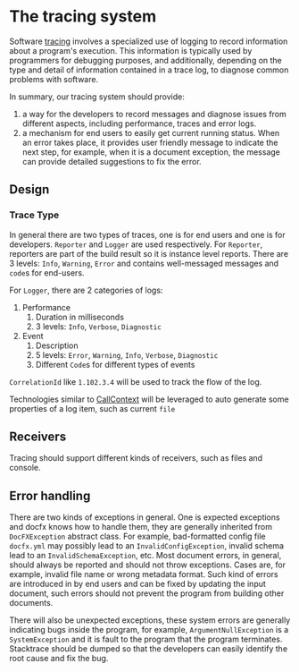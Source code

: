 # The tracing system

Software [tracing](https://en.wikipedia.org/wiki/Tracing_(software)) involves a specialized use of logging to record information about a program's execution. This information is typically used by programmers for debugging purposes, and additionally, depending on the type and detail of information contained in a trace log, to diagnose common problems with software. 

In summary, our tracing system should provide:
1. a way for the developers to record messages and diagnose issues from different aspects, including performance, traces and error logs. 
2. a mechanism for end users to easily get current running status. When an error takes place, it provides user friendly message to indicate the next step, for example, when it is a document exception, the message can provide detailed suggestions to fix the error.

## Design
### Trace Type
In general there are two types of traces, one is for end users and one is for developers. `Reporter` and `Logger` are used respectively.
For `Reporter`, reporters are part of the build result so it is instance level reports. There are 3 levels: `Info`, `Warning`, `Error` and contains well-messaged messages and `code`s for end-users.

For `Logger`, there are 2 categories of logs:
1. Performance
    1. Duration in milliseconds
    2. 3 levels: `Info`, `Verbose`, `Diagnostic`
2. Event
    1. Description
    2. 5 levels: `Error`, `Warning`, `Info`, `Verbose`, `Diagnostic`
    3. Different `Code`s for different types of events

`CorrelationId` like `1.102.3.4` will be used to track the flow of the log.

Technologies similar to [CallContext](http://www.cazzulino.com/callcontext-netstandard-netcore.html) will be leveraged to auto generate some properties of a log item, such as current `file`

## Receivers
Tracing should support different kinds of receivers, such as files and console.

## Error handling
There are two kinds of exceptions in general. One is expected exceptions and docfx knows how to handle them, they are generally inherited from `DocFXException` abstract class. For example, bad-formatted config file `docfx.yml` may possibly lead to an `InvalidConfigException`, invalid schema lead to an `InvalidSchemaException`, etc. Most document errors, in general, should always be reported and should not throw exceptions. Cases are, for example, invalid file name or wrong metadata format. Such kind of errors are introduced in by end users and can be fixed by updating the input document, such errors should not prevent the program from building other documents.

There will also be unexpected exceptions, these system errors are generally indicating bugs inside the program, for example, `ArgumentNullException` is a `SystemException` and it is fault to the program that the program terminates. Stacktrace should be dumped so that the developers can easily identify the root cause and fix the bug.
